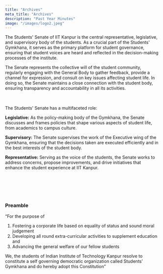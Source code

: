 ```yaml
---
title: "Archives"
meta_title: "Archives"
description: "Past Year Minutes"
image: "/images/logo2.jpeg"
---
```


The Students' Senate of IIT Kanpur is the central representative, legislative, and supervisory body of the students. As a crucial part of the Students' Gymkhana, it serves as the primary platform for student governance, ensuring that student voices are heard and reflected in the decision-making processes of the institute.


The Senate represents the collective will of the student community, regularly engaging with the General Body to gather feedback, provide a channel for expression, and consult on key issues affecting student life. In doing so, the Senate maintains a close connection with the student body, ensuring transparency and accountability in all its activities.

<br> </br>
The Students' Senate has a multifaceted role:

**Legislative:** As the policy-making body of the Gymkhana, the Senate discusses and frames policies that shape various aspects of student life, from academics to campus culture. 

**Supervisory:** The Senate supervises the work of the Executive wing of the Gymkhana, ensuring that the decisions taken are executed efficiently and in the best interests of the student body.

**Representative:** Serving as the voice of the students, the Senate works to address concerns, propose improvements, and drive initiatives that enhance the student experience at IIT Kanpur.


<br> </br>
<br> </br>

### **Preamble**

“For the purpose of
1. Fostering a corporate life based on equality of status and sound moral judgement
2. Developing all round extra-curricular activities to supplement education and
3. Advancing the general welfare of our fellow students

We, the students of Indian Institute of Technology Kanpur resolve to constitute a self governing democratic organization called Students’ Gymkhana and do hereby adopt this Constitution”